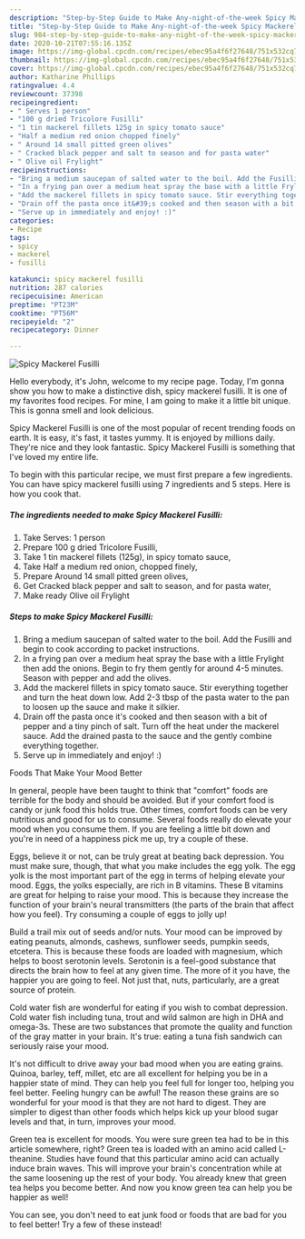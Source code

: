 ```yaml
---
description: "Step-by-Step Guide to Make Any-night-of-the-week Spicy Mackerel Fusilli"
title: "Step-by-Step Guide to Make Any-night-of-the-week Spicy Mackerel Fusilli"
slug: 984-step-by-step-guide-to-make-any-night-of-the-week-spicy-mackerel-fusilli
date: 2020-10-21T07:55:16.135Z
image: https://img-global.cpcdn.com/recipes/ebec95a4f6f27648/751x532cq70/spicy-mackerel-fusilli-recipe-main-photo.jpg
thumbnail: https://img-global.cpcdn.com/recipes/ebec95a4f6f27648/751x532cq70/spicy-mackerel-fusilli-recipe-main-photo.jpg
cover: https://img-global.cpcdn.com/recipes/ebec95a4f6f27648/751x532cq70/spicy-mackerel-fusilli-recipe-main-photo.jpg
author: Katharine Phillips
ratingvalue: 4.4
reviewcount: 37398
recipeingredient:
- " Serves 1 person"
- "100 g dried Tricolore Fusilli"
- "1 tin mackerel fillets 125g in spicy tomato sauce"
- "Half a medium red onion chopped finely"
- " Around 14 small pitted green olives"
- " Cracked black pepper and salt to season and for pasta water"
- " Olive oil Frylight"
recipeinstructions:
- "Bring a medium saucepan of salted water to the boil. Add the Fusilli and begin to cook according to packet instructions."
- "In a frying pan over a medium heat spray the base with a little Frylight then add the onions. Begin to fry them gently for around 4-5 minutes. Season with pepper and add the olives."
- "Add the mackerel fillets in spicy tomato sauce. Stir everything together and turn the heat down low. Add 2-3 tbsp of the pasta water to the pan to loosen up the sauce and make it silkier."
- "Drain off the pasta once it&#39;s cooked and then season with a bit of pepper and a tiny pinch of salt. Turn off the heat under the mackerel sauce. Add the drained pasta to the sauce and the gently combine everything together."
- "Serve up in immediately and enjoy! :)"
categories:
- Recipe
tags:
- spicy
- mackerel
- fusilli

katakunci: spicy mackerel fusilli 
nutrition: 287 calories
recipecuisine: American
preptime: "PT23M"
cooktime: "PT56M"
recipeyield: "2"
recipecategory: Dinner

---
```



![Spicy Mackerel Fusilli](https://img-global.cpcdn.com/recipes/ebec95a4f6f27648/751x532cq70/spicy-mackerel-fusilli-recipe-main-photo.jpg)

Hello everybody, it's John, welcome to my recipe page. Today, I'm gonna show you how to make a distinctive dish, spicy mackerel fusilli. It is one of my favorites food recipes. For mine, I am going to make it a little bit unique. This is gonna smell and look delicious.

Spicy Mackerel Fusilli is one of the most popular of recent trending foods on earth. It is easy, it's fast, it tastes yummy. It is enjoyed by millions daily. They're nice and they look fantastic. Spicy Mackerel Fusilli is something that I've loved my entire life.




To begin with this particular recipe, we must first prepare a few ingredients. You can have spicy mackerel fusilli using 7 ingredients and 5 steps. Here is how you cook that.

<!--inarticleads1-->

##### The ingredients needed to make Spicy Mackerel Fusilli:

1. Take  Serves: 1 person
1. Prepare 100 g dried Tricolore Fusilli,
1. Take 1 tin mackerel fillets (125g), in spicy tomato sauce,
1. Take Half a medium red onion, chopped finely,
1. Prepare  Around 14 small pitted green olives,
1. Get  Cracked black pepper and salt to season, and for pasta water,
1. Make ready  Olive oil Frylight




<!--inarticleads2-->

##### Steps to make Spicy Mackerel Fusilli:

1. Bring a medium saucepan of salted water to the boil. Add the Fusilli and begin to cook according to packet instructions.
1. In a frying pan over a medium heat spray the base with a little Frylight then add the onions. Begin to fry them gently for around 4-5 minutes. Season with pepper and add the olives.
1. Add the mackerel fillets in spicy tomato sauce. Stir everything together and turn the heat down low. Add 2-3 tbsp of the pasta water to the pan to loosen up the sauce and make it silkier.
1. Drain off the pasta once it&#39;s cooked and then season with a bit of pepper and a tiny pinch of salt. Turn off the heat under the mackerel sauce. Add the drained pasta to the sauce and the gently combine everything together.
1. Serve up in immediately and enjoy! :)




Foods That Make Your Mood Better


In general, people have been taught to think that "comfort" foods are terrible for the body and should be avoided. But if your comfort food is candy or junk food this holds true. Other times, comfort foods can be very nutritious and good for us to consume. Several foods really do elevate your mood when you consume them. If you are feeling a little bit down and you're in need of a happiness pick me up, try a couple of these.

Eggs, believe it or not, can be truly great at beating back depression. You must make sure, though, that what you make includes the egg yolk. The egg yolk is the most important part of the egg in terms of helping elevate your mood. Eggs, the yolks especially, are rich in B vitamins. These B vitamins are great for helping to raise your mood. This is because they increase the function of your brain's neural transmitters (the parts of the brain that affect how you feel). Try consuming a couple of eggs to jolly up!

Build a trail mix out of seeds and/or nuts. Your mood can be improved by eating peanuts, almonds, cashews, sunflower seeds, pumpkin seeds, etcetera. This is because these foods are loaded with magnesium, which helps to boost serotonin levels. Serotonin is a feel-good substance that directs the brain how to feel at any given time. The more of it you have, the happier you are going to feel. Not just that, nuts, particularly, are a great source of protein.

Cold water fish are wonderful for eating if you wish to combat depression. Cold water fish including tuna, trout and wild salmon are high in DHA and omega-3s. These are two substances that promote the quality and function of the gray matter in your brain. It's true: eating a tuna fish sandwich can seriously raise your mood. 

It's not difficult to drive away your bad mood when you are eating grains. Quinoa, barley, teff, millet, etc are all excellent for helping you be in a happier state of mind. They can help you feel full for longer too, helping you feel better. Feeling hungry can be awful! The reason these grains are so wonderful for your mood is that they are not hard to digest. They are simpler to digest than other foods which helps kick up your blood sugar levels and that, in turn, improves your mood.

Green tea is excellent for moods. You were sure green tea had to be in this article somewhere, right? Green tea is loaded with an amino acid called L-theanine. Studies have found that this particular amino acid can actually induce brain waves. This will improve your brain's concentration while at the same loosening up the rest of your body. You already knew that green tea helps you become better. And now you know green tea can help you be happier as well!

You can see, you don't need to eat junk food or foods that are bad for you to feel better! Try a few of these instead!

